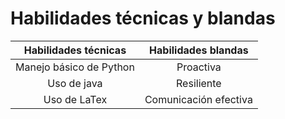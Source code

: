 # Habilidades técnicas y blandas
| Habilidades técnicas | Habilidades blandas |
| :---: | :---: |
| Manejo básico de Python |Proactiva|
| Uso de java| Resiliente |
|Uso de LaTex|Comunicación efectiva|
